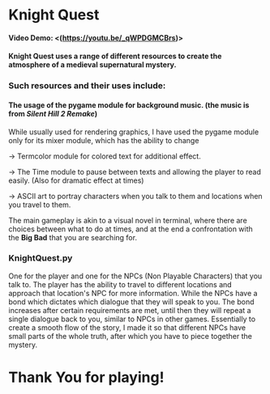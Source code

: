 # Knight Quest
#### Video Demo:  <(https://youtu.be/_qWPDGMCBrs)>

#### Knight Quest uses a range of different resources to create the atmosphere of a medieval supernatural mystery. 

### Such resources and their uses include:
#### The usage of the pygame module for background music. (the music is from _Silent Hill 2 Remake_)
While usually used for rendering graphics, I have used the pygame module only for its mixer module, which has the ability
to change 

-> Termcolor module for colored text for additional effect.

-> The Time module to pause between texts and allowing the player to read easily. (Also for dramatic effect at times)

-> ASCII art to portray characters when you talk to them and locations when you travel to them.

The main gameplay is akin to a visual novel in terminal, where there are choices between what to do at times, 
and at the end a confrontation with the **Big Bad** that you are searching for. 

### KnightQuest.py
One for the player and one for the NPCs (Non Playable Characters) that you talk to.
The player has the ability to travel to different locations and approach that location's NPC for more information.
While the NPCs have a bond which dictates which dialogue that they will speak to you. The bond increases after certain
requirements are met, until then they will repeat a single dialogue back to you, similar to NPCs in other games. 
Essentially to create a smooth flow of the story, I made it so that different NPCs have small parts of the whole truth,
after which you have to piece together the mystery.

# Thank You for playing!